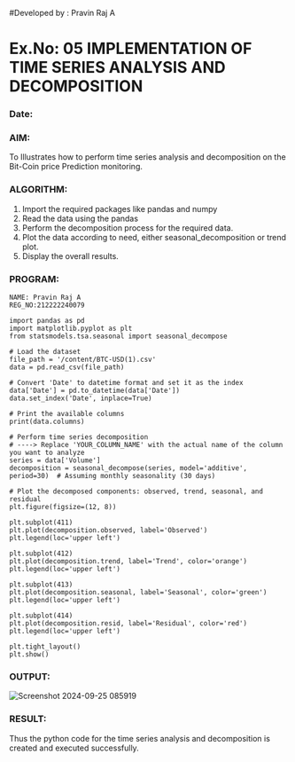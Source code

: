 #Developed by : Pravin Raj A
# Ex.No: 05  IMPLEMENTATION OF TIME SERIES ANALYSIS AND DECOMPOSITION
### Date: 


### AIM:
To Illustrates how to perform time series analysis and decomposition on the  Bit-Coin price Prediction monitoring.

### ALGORITHM:
1. Import the required packages like pandas and numpy
2. Read the data using the pandas
3. Perform the decomposition process for the required data.
4. Plot the data according to need, either seasonal_decomposition or trend plot.
5. Display the overall results.

### PROGRAM:
```
NAME: Pravin Raj A
REG_NO:212222240079
```
```
import pandas as pd
import matplotlib.pyplot as plt
from statsmodels.tsa.seasonal import seasonal_decompose

# Load the dataset
file_path = '/content/BTC-USD(1).csv'
data = pd.read_csv(file_path)

# Convert 'Date' to datetime format and set it as the index
data['Date'] = pd.to_datetime(data['Date'])
data.set_index('Date', inplace=True)

# Print the available columns 
print(data.columns)

# Perform time series decomposition 
# ----> Replace 'YOUR_COLUMN_NAME' with the actual name of the column you want to analyze
series = data['Volume']
decomposition = seasonal_decompose(series, model='additive', period=30)  # Assuming monthly seasonality (30 days)

# Plot the decomposed components: observed, trend, seasonal, and residual
plt.figure(figsize=(12, 8))

plt.subplot(411)
plt.plot(decomposition.observed, label='Observed')
plt.legend(loc='upper left')

plt.subplot(412)
plt.plot(decomposition.trend, label='Trend', color='orange')
plt.legend(loc='upper left')

plt.subplot(413)
plt.plot(decomposition.seasonal, label='Seasonal', color='green')
plt.legend(loc='upper left')

plt.subplot(414)
plt.plot(decomposition.resid, label='Residual', color='red')
plt.legend(loc='upper left')

plt.tight_layout()
plt.show()
```


### OUTPUT:

![Screenshot 2024-09-25 085919](https://github.com/user-attachments/assets/3afe52d2-2266-4cbe-a9e9-1e72cb20c023)

### RESULT:
Thus the python code for the time series analysis and decomposition is created and executed successfully.
